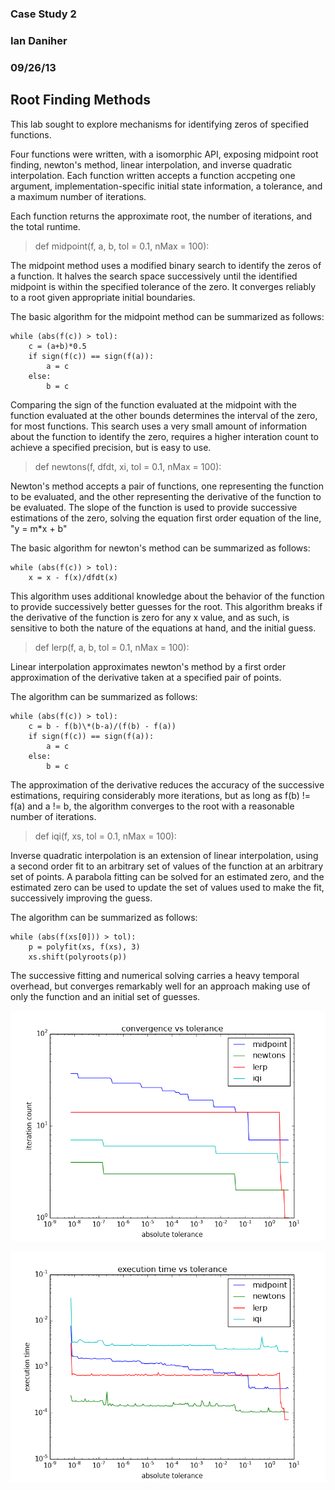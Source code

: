 
### Case Study 2
### Ian Daniher
### 09/26/13

## Root Finding Methods

This lab sought to explore mechanisms for identifying zeros of specified functions. 

Four functions were written, with a isomorphic API, exposing midpoint root finding, newton's method, linear interpolation, and inverse quadratic interpolation. Each function written accepts a function accpeting one argument, implementation-specific initial state information, a tolerance, and a maximum number of iterations.

Each function returns the approximate root, the number of iterations, and the total runtime.

> def midpoint(f, a, b, tol = 0.1, nMax = 100):

The midpoint method uses a modified binary search to identify the zeros of a function. It halves the search space successively until the identified midpoint is within the specified tolerance of the zero. It converges reliably to a root given appropriate initial boundaries.

The basic algorithm for the midpoint method can be summarized as follows:

```
while (abs(f(c)) > tol):
	c = (a+b)*0.5
	if sign(f(c)) == sign(f(a)):
		a = c
	else:
		b = c
```

Comparing the sign of the function evaluated at the midpoint with the function evaluated at the other bounds determines the interval of the zero, for most functions. This search uses a very small amount of information about the function to identify the zero, requires a higher interation count to achieve a specified precision, but is easy to use.

> def newtons(f, dfdt, xi, tol = 0.1, nMax = 100):

Newton's method accepts a pair of functions, one representing the function to be evaluated, and the other representing the derivative of the function to be evaluated. The slope of the function is used to provide successive estimations of the zero, solving the equation first order equation of the line, "y = m\*x + b"

The basic algorithm for newton's method can be summarized as follows:

```
while (abs(f(c)) > tol):
	x = x - f(x)/dfdt(x)
```

This algorithm uses additional knowledge about the behavior of the function to provide successively better guesses for the root. This algorithm breaks if the derivative of the function is zero for any x value, and as such, is sensitive to both the nature of the equations at hand, and the initial guess.

> def lerp(f, a, b, tol = 0.1, nMax = 100):

Linear interpolation approximates newton's method by a first order approximation of the derivative taken at a specified pair of points.

The algorithm can be summarized as follows:

```
while (abs(f(c)) > tol):
	c = b - f(b)\*(b-a)/(f(b) - f(a))
	if sign(f(c)) == sign(f(a)):
		a = c
	else:
		b = c
```

The approximation of the derivative reduces the accuracy of the successive estimations, requiring considerably more iterations, but as long as f(b) != f(a) and a != b, the algorithm converges to the root with a reasonable number of iterations.

> def iqi(f, xs, tol = 0.1, nMax = 100):

Inverse quadratic interpolation is an extension of linear interpolation, using a second order fit to an arbitrary set of values of the function at an arbitrary set of points. A parabola fitting can be solved for an estimated zero, and the estimated zero can be used to update the set of values used to make the fit, successively improving the guess.

The algorithm can be summarized as follows:

```
while (abs(f(xs[0])) > tol):
	p = polyfit(xs, f(xs), 3)
	xs.shift(polyroots(p))
```

The successive fitting and numerical solving carries a heavy temporal overhead, but converges remarkably well for an approach making use of only the function and an initial set of guesses.

![Convergence Vs. Tolerance for all algorithms](/cs2/cs2f1.png "Iterations vs. Tolerance")

![Runtime Vs. Tolerance for all algorithms](/cs2/cs2f2.png "Runtime vs. Tolerance")
